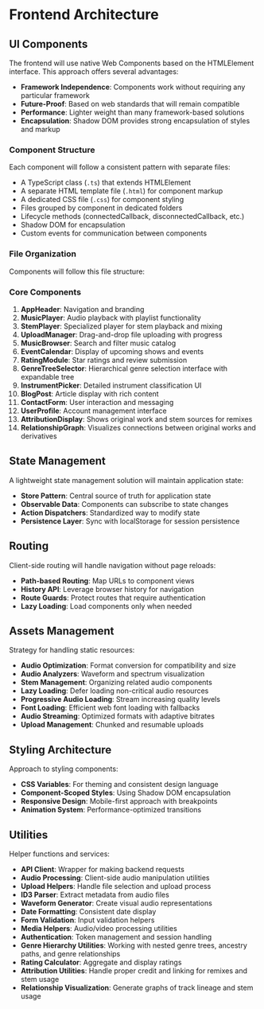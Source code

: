 # Frontend Architecture

## UI Components
The frontend will use native Web Components based on the HTMLElement interface. This approach offers several advantages:

- **Framework Independence**: Components work without requiring any particular framework
- **Future-Proof**: Based on web standards that will remain compatible
- **Performance**: Lighter weight than many framework-based solutions
- **Encapsulation**: Shadow DOM provides strong encapsulation of styles and markup

### Component Structure
Each component will follow a consistent pattern with separate files:
- A TypeScript class (`.ts`) that extends HTMLElement
- A separate HTML template file (`.html`) for component markup
- A dedicated CSS file (`.css`) for component styling
- Files grouped by component in dedicated folders
- Lifecycle methods (connectedCallback, disconnectedCallback, etc.)
- Shadow DOM for encapsulation
- Custom events for communication between components

### File Organization
Components will follow this file structure:

### Core Components
1. **AppHeader**: Navigation and branding
2. **MusicPlayer**: Audio playback with playlist functionality
3. **StemPlayer**: Specialized player for stem playback and mixing
4. **UploadManager**: Drag-and-drop file uploading with progress
5. **MusicBrowser**: Search and filter music catalog
6. **EventCalendar**: Display of upcoming shows and events
7. **RatingModule**: Star ratings and review submission
8. **GenreTreeSelector**: Hierarchical genre selection interface with expandable tree
9. **InstrumentPicker**: Detailed instrument classification UI
10. **BlogPost**: Article display with rich content
11. **ContactForm**: User interaction and messaging
12. **UserProfile**: Account management interface
13. **AttributionDisplay**: Shows original work and stem sources for remixes
14. **RelationshipGraph**: Visualizes connections between original works and derivatives

## State Management
A lightweight state management solution will maintain application state:

- **Store Pattern**: Central source of truth for application state
- **Observable Data**: Components can subscribe to state changes
- **Action Dispatchers**: Standardized way to modify state
- **Persistence Layer**: Sync with localStorage for session persistence

## Routing
Client-side routing will handle navigation without page reloads:

- **Path-based Routing**: Map URLs to component views
- **History API**: Leverage browser history for navigation
- **Route Guards**: Protect routes that require authentication
- **Lazy Loading**: Load components only when needed

## Assets Management
Strategy for handling static resources:

- **Audio Optimization**: Format conversion for compatibility and size
- **Audio Analyzers**: Waveform and spectrum visualization
- **Stem Management**: Organizing related audio components
- **Lazy Loading**: Defer loading non-critical audio resources
- **Progressive Audio Loading**: Stream increasing quality levels
- **Font Loading**: Efficient web font loading with fallbacks
- **Audio Streaming**: Optimized formats with adaptive bitrates
- **Upload Management**: Chunked and resumable uploads

## Styling Architecture
Approach to styling components:

- **CSS Variables**: For theming and consistent design language
- **Component-Scoped Styles**: Using Shadow DOM encapsulation
- **Responsive Design**: Mobile-first approach with breakpoints
- **Animation System**: Performance-optimized transitions

## Utilities
Helper functions and services:

- **API Client**: Wrapper for making backend requests
- **Audio Processing**: Client-side audio manipulation utilities
- **Upload Helpers**: Handle file selection and upload process
- **ID3 Parser**: Extract metadata from audio files
- **Waveform Generator**: Create visual audio representations
- **Date Formatting**: Consistent date display
- **Form Validation**: Input validation helpers
- **Media Helpers**: Audio/video processing utilities
- **Authentication**: Token management and session handling
- **Genre Hierarchy Utilities**: Working with nested genre trees, ancestry paths, and genre relationships
- **Rating Calculator**: Aggregate and display ratings
- **Attribution Utilities**: Handle proper credit and linking for remixes and stem usage
- **Relationship Visualization**: Generate graphs of track lineage and stem usage
